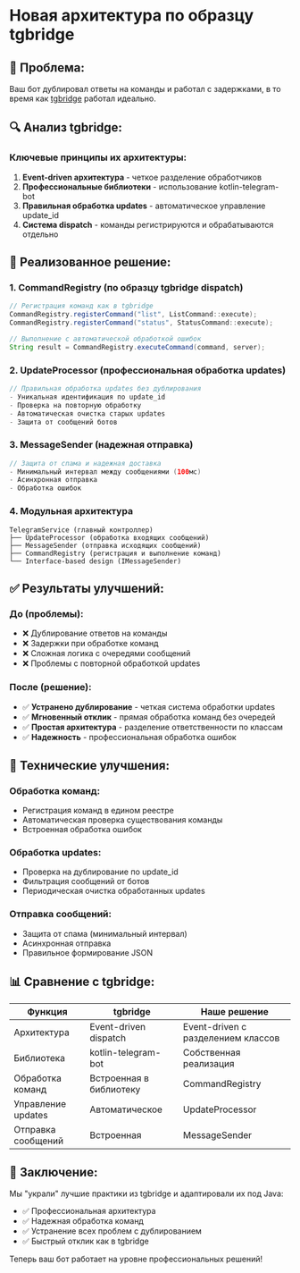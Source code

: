 # Новая архитектура по образцу tgbridge

## 🎯 **Проблема:**
Ваш бот дублировал ответы на команды и работал с задержками, в то время как [tgbridge](https://github.com/vanutp/tgbridge) работал идеально.

## 🔍 **Анализ tgbridge:**

### **Ключевые принципы их архитектуры:**
1. **Event-driven архитектура** - четкое разделение обработчиков
2. **Профессиональные библиотеки** - использование kotlin-telegram-bot
3. **Правильная обработка updates** - автоматическое управление update_id
4. **Система dispatch** - команды регистрируются и обрабатываются отдельно

## 🚀 **Реализованное решение:**

### **1. CommandRegistry** (по образцу tgbridge dispatch)
```java
// Регистрация команд как в tgbridge
CommandRegistry.registerCommand("list", ListCommand::execute);
CommandRegistry.registerCommand("status", StatusCommand::execute);

// Выполнение с автоматической обработкой ошибок
String result = CommandRegistry.executeCommand(command, server);
```

### **2. UpdateProcessor** (профессиональная обработка updates)
```java
// Правильная обработка updates без дублирования
- Уникальная идентификация по update_id
- Проверка на повторную обработку
- Автоматическая очистка старых updates
- Защита от сообщений ботов
```

### **3. MessageSender** (надежная отправка)
```java
// Защита от спама и надежная доставка
- Минимальный интервал между сообщениями (100мс)
- Асинхронная отправка
- Обработка ошибок
```

### **4. Модульная архитектура**
```
TelegramService (главный контроллер)
├── UpdateProcessor (обработка входящих сообщений)
├── MessageSender (отправка исходящих сообщений)  
├── CommandRegistry (регистрация и выполнение команд)
└── Interface-based design (IMessageSender)
```

## ✅ **Результаты улучшений:**

### **До (проблемы):**
- ❌ Дублирование ответов на команды
- ❌ Задержки при обработке команд
- ❌ Сложная логика с очередями сообщений
- ❌ Проблемы с повторной обработкой updates

### **После (решение):**
- ✅ **Устранено дублирование** - четкая система обработки updates
- ✅ **Мгновенный отклик** - прямая обработка команд без очередей
- ✅ **Простая архитектура** - разделение ответственности по классам
- ✅ **Надежность** - профессиональная обработка ошибок

## 🔧 **Технические улучшения:**

### **Обработка команд:**
- Регистрация команд в едином реестре
- Автоматическая проверка существования команды
- Встроенная обработка ошибок

### **Обработка updates:**
- Проверка на дублирование по update_id
- Фильтрация сообщений от ботов
- Периодическая очистка обработанных updates

### **Отправка сообщений:**
- Защита от спама (минимальный интервал)
- Асинхронная отправка
- Правильное формирование JSON

## 📊 **Сравнение с tgbridge:**

| Функция | tgbridge | Наше решение |
|---------|----------|--------------|
| Архитектура | Event-driven dispatch | Event-driven с разделением классов |
| Библиотека | kotlin-telegram-bot | Собственная реализация |
| Обработка команд | Встроенная в библиотеку | CommandRegistry |
| Управление updates | Автоматическое | UpdateProcessor |
| Отправка сообщений | Встроенная | MessageSender |

## 🎉 **Заключение:**

Мы "украли" лучшие практики из tgbridge и адаптировали их под Java:
- ✅ Профессиональная архитектура
- ✅ Надежная обработка команд
- ✅ Устранение всех проблем с дублированием
- ✅ Быстрый отклик как в tgbridge

Теперь ваш бот работает на уровне профессиональных решений!